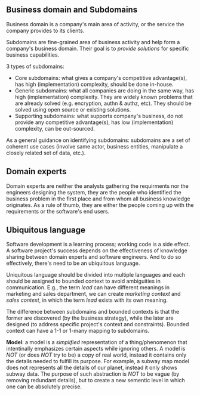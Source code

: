 ## Business domain and Subdomains

Business domain is a company's main area of activity, or the service the company provides to its clients.

Subdomains are fine-grained area of business activity and help form a company's business domain. Their goal is to *provide solutions* for specific business capabilities.

3 types of subdomains:
- Core subdomains: what gives a company's competitive advantage(s), has high (implementation) complexity, should be done in-house.
- Generic subdomains: what all companies are doing in the same way, has high (implementation) complexity. They are widely known problems that are already solved (e.g. encryption, authn & authz, etc). They should be solved using open source or existing solutions.
- Supporting subdomains: what supports company's business, do not provide any competitive advantage(s), has low (implementation) complexity, can be out-sourced.

As a general guidance on identifying subdomains: subdomains are a set of coherent use cases (involve same actor, business entities, manipulate a closely related set of data, etc.).

## Domain experts

Domain experts are neither the analysts gathering the requirments nor the engineers designing the system, they are the people who identified the business problem in the first place and from whom all business knowledge originates. As a rule of thumb, they are either the people coming up with the requirements or the software's end users.

## Ubiquitous language

Software development is a learning process; working code is a side effect. A software project's success depends on the effectiveness of knowledge sharing between domain experts and software engineers. And to do so effectively, there's need to be an ubiquitous language.

Uniquitous language should be divided into multiple languages and each should be assigned to bounded context to avoid ambiguities in communication. E.g., the term *lead* can have different meanings in marketing and sales department, we can create *marketing context* and *sales context*, in which the term *lead* exists with its own meaning.

The difference between subdomains and bounded contexts is that the former are discovered (by the business strategy), while the later are designed (to address specific project's context and constraints). Bounded context can have a 1-1 or 1-many mapping to subdomains.

**Model**: a model is a *simplified* representation of a thing/phenomenon that intentinally emphasizes certain aspects while ignoring others. A model is *NOT* (or does *NOT* try to be) a copy of real world, instead it contains only the details needed to fulfill its purpose. For example, a subway map model does not represents all the details of our planet, instead it only shows subway data. The purpose of such abstraction is *NOT* to be vague (by removing redundant details), but to create a new sementic level in which one can be absolutely precise.